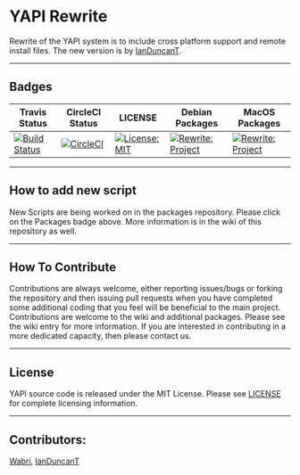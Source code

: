 # YAPI Rewrite
Rewrite of the YAPI system is to include cross  platform support and remote install files. The new version is by [IanDuncanT](https://github.com/IanDuncanT).

****

## Badges

| Travis Status | CircleCI Status | LICENSE | Debian Packages | MacOS Packages |
|---------------|-----------------|---------|-----------------|----------------|
|[![Build Status](https://travis-ci.com/YetAnotherPackageInstaller/rewrite.svg?branch=master)](https://travis-ci.com/YetAnotherPackageInstaller/rewrite)|[![CircleCI](https://circleci.com/gh/YetAnotherPackageInstaller/rewrite.svg?style=svg)](https://circleci.com/gh/YetAnotherPackageInstaller/rewrite)|[![License: MIT](https://img.shields.io/badge/License-MIT-yellow.svg)](LICENSE)|[![Rewrite: Project](https://img.shields.io/badge/Rewrite-Debian-green.svg)](https://github.com/YetAnotherPackageInstaller/packages-linux-debian)|[![Rewrite: Project](https://img.shields.io/badge/Rewrite-MacOS-green.svg)](https://github.com/YetAnotherPackageInstaller/packages-darwin)|


****

## How to add new script

New Scripts are being worked on in the packages repository. Please click on the Packages badge above. More information is in the wiki of this repository as well.

****

## How To Contribute

Contributions are always welcome, either reporting issues/bugs or forking the repository and then issuing pull requests when you have completed some additional coding that you feel will be beneficial to the main project. Contributions are welcome to the wiki and additional packages. Please see the wiki entry for more information. If you are interested in contributing in a more dedicated capacity, then please contact us.
****

## License

YAPI source code is released under the MIT License. Please see [LICENSE](LICENSE) for complete licensing information.

****

## Contributors:

[Wabri](https://github.com/Wabri), [IanDuncanT](https://github.com/IanDuncanT)
